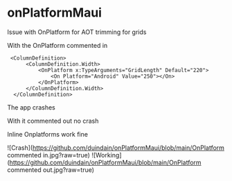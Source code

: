 # onPlatformMaui
Issue with OnPlatform for AOT trimming for grids

With the OnPlatform commented in

```
 <ColumnDefinition>
      <ColumnDefinition.Width>
          <OnPlatform x:TypeArguments="GridLength" Default="220">
              <On Platform="Android" Value="250"></On>
          </OnPlatform>
      </ColumnDefinition.Width>
  </ColumnDefinition>
```

The app crashes

With it commented out no crash

Inline Onplatforms work fine

![Crash](https://github.com/duindain/onPlatformMaui/blob/main/OnPlatform commented in.jpg?raw=true)
![Working](https://github.com/duindain/onPlatformMaui/blob/main/OnPlatform commented out.jpg?raw=true)
